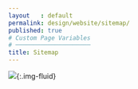 ```yaml
---
layout   : default
permalink: design/website/sitemap/
published: true
# Custom Page Variables
# ─────────────────────
title: Sitemap
---
```

![](../../../images/website_sitemap.png){:.img-fluid}